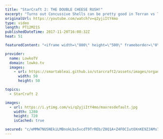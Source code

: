 ```yaml
---
title: "StarCraft 2: THE DOUBLE CHEESE RUSH!"
excerpt: "Turns out Concussive Shells can be pretty good in Terran vs Terran. Subscribe for more videos: http://lowko.tv/youtube Zest vs Solar: https://www.youtube.com/watch?v=Bj6749fN7ag  What happens when both players go for the exact same build... but both builds are meant to kill the opposing player early."
originalUrl: https://youtube.com/watch?v=q2yjiItY4mo
type: video
length: PT12M21S
publishedDateTime: 2017-11-20T16:08:32Z
heat: 51

featuredContent: "<iframe width=\"800\" height=\"500\" frameborder=\"0\" src=\"https://www.youtube.com/embed/q2yjiItY4mo\" allow=\"accelerometer; autoplay; encrypted-media; gyroscope; picture-in-picture\" allowfullscreen></iframe>"

provider:
  name: LowkoTV
  domain: lowko.tv
  images:
    - url: https://smartableai.github.io/starcraft2/assets/images/organizations/lowko.tv-50x50.jpg
      width: 50
      height: 50

topics:
  - StarCraft 2

images:
  - url: https://i.ytimg.com/vi/q2yjiItY4mo/maxresdefault.jpg
    width: 1280
    height: 720
    isCached: true

secured: "c/eMMW7NUSNEkiLMBnokLbs5vcdT9TrREb/Z0Q1A+Z4FOCIutOXnKE9ZJAMs7669TmEnYgDd5K+FSumQHLP5BdWNUTwsT156XfbH0Vo18gf/9tdYdCpKxSjcmrmKR5ALNjWTXheefbzgXNC89L3489X1cOFQuSCmmtJ9Q67srjWWV4RVQzbr2UIlDR4b8ayB1hCyWRBtJZH0ggR1RZIwJWJiXYG3evR+bfu3DwTkzIsMDWDrzU9Iwbp5JYxY4l+HJskOmDiReZvjzG4rOI13Toc+oSF+H0Tief7nW9nWw7lP9GP5x0fHMI3C3HmlxxFfy5JNnt8Xz9Wzas0kQgalsFHF7LcOzxi+PTMgnQgX0vfxaBmsB5oYBWGKoTLHVfoMqf0Og3unYw3cBq2YJWrGYB20wYbXhqyrJkgNcAQB4fc=;X2mA2gwU6ZaNeI4tcjvsGA=="
---
```


